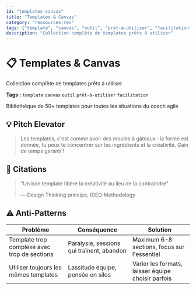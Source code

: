 ```yaml
---
id: "templates-canvas"
title: "Templates & Canvas"
category: "ressources-rex"
tags: ["template", "canvas", "outil", "prêt-à-utiliser", "facilitation"]
description: "Collection complète de templates prêts à utiliser"
---
```


# 📋 Templates & Canvas

Collection complète de templates prêts à utiliser

**Tags** : `template` `canvas` `outil` `prêt-à-utiliser` `facilitation`

Bibliothèque de 50+ templates pour toutes les situations du coach agile

## 💡 Pitch Elevator

> Les templates, c'est comme avoir des moules à gâteaux : la forme est donnée, tu peux te concentrer sur les ingrédients et la créativité. Gain de temps garanti !

## 📖 Citations

> "Un bon template libère la créativité au lieu de la contraindre"
> 
> — Design Thinking principe, IDEO Methodology

## ⚠️ Anti-Patterns

| Problème | Conséquence | Solution |
|----------|-------------|----------|
| Template trop complexe avec trop de sections | Paralysie, sessions qui traînent, abandon | Maximum 6-8 sections, focus sur l'essentiel |
| Utiliser toujours les mêmes templates | Lassitude équipe, pensée en silos | Varier les formats, laisser équipe choisir parfois |
